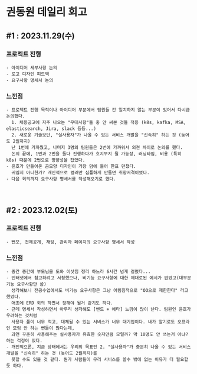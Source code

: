 # 권동원 데일리 회고

## #1 : 2023.11.29(수)

### 프로젝트 진행

    - 아이디어 세부사항 논의
    - 로고 디자인 피드백
    - 요구사항 명세서 논의

### 느낀점

    - 프로젝트 진행 목적이나 아이디어 부분에서 팀원들 간 일치하지 않는 부분이 있어서 다시금 논의했다.
      1. 채용공고에 자주 나오는 "우대사항"들 중 안 써본 것들 적용 (k8s, kafka, MSA, elasticsearch, Jira, slack 등등...)
      2. 새로운 기술보단, "실사용자"가 나올 수 있는 서비스 개발을 "신속히" 하는 것 (늦어도 2월까지)
      난 1번에 가까웠고, 나머지 3명의 팀원들은 2번에 가까워서 의견 차이로 논의를 했다.
      논의 끝에, 1번과 2번을 둘다 진행하다가 흐지부지 될 가능성, 러닝타임, 비용 (특히 k8s) 때문에 2번으로 방향성을 잡았다.
    - 윤호가 만들어온 곰모양 디자인이 가장 맘에 들어 한표 던졌다.
      귀엽지 아니한가? 개인적으로 컬러만 심플하게 만들면 취향저격이였다.
    - 다음 회의까지 요구사항 명세서를 작성해오기로 했다.
    
<br>

## #2 : 2023.12.02(토)

### 프로젝트 진행

    - 뻔모, 전체공개, 채팅, 관리자 페이지의 요구사항 명세서 작성

### 느낀점

    - 중간 중간에 부모님을 도와 이삿짐 정리 하느라 6시간 넘게 걸렸다...
    - 인터넷에서 참고하려고 서칭했으나, 비기능 요구사항에 대한 제대로된 예시가 없었고(대부분 기능 요구사항만 씀)
      생각해보니 전공수업에서도 비기능 요구사항은 그냥 어림짐작으로 "OO으로 제한한다" 라고 했었다.
      애초에 ERD 회의 하면서 정해야 될거 같기도 하다.
    - 근데 명세서 작성하면서 아무리 생각해도 [밴드 + 에타] 느낌이 많이 난다. 팀원인 윤호가 우려하는 것처럼
      사용자 풀이 너무 적고, 대체될 수 있는 서비스가 너무 대기업이다. 내가 알기로도 오프라인 모임 안 하는 뻔들이 많다는데,
      과연 꾸준히 사용해주는 실사용자가 유효한 숫자만큼 모일까? 막 10명도 안 쓰는거 아냐? 하는 걱정이 있다.
    - 개인적으론, 지금 상태에서는 우리의 목표인 2. "실사용자"가 충분히 나올 수 있는 서비스 개발을 "신속히" 하는 것 (늦어도 2월까지)를
      못할 수도 있을 것 같다. 뭔가 사람들이 우리 서비스를 쓸수 밖에 없는 이유가 더 필요할듯 하다.
      
      
